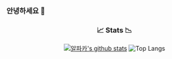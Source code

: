 ### 안녕하세요 👋

<h3 align="center">📈 Stats 📉</h3>

<div align="center" style="text-align:center">

[![알파카's github stats](https://github-readme-stats.vercel.app/api?username=Jeongin205&theme=react&show_icons=true&count_private=true)](https://github.com/anuraghazra/github-readme-stats)
![Top Langs](https://github-readme-stats.vercel.app/api/top-langs/?username=Jeongin205&layout=compact&hide=)
</div>
